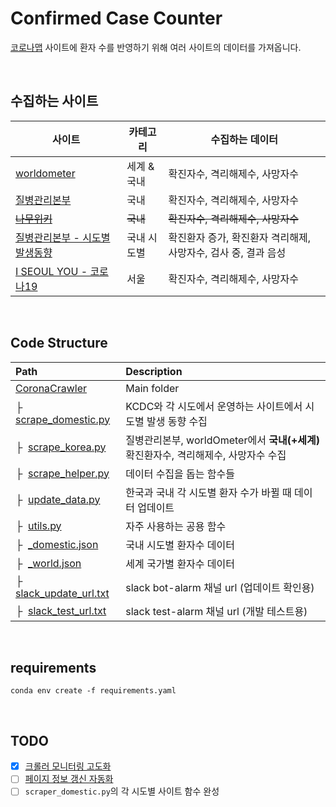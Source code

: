 # Confirmed Case Counter
[코로나맵](http://livecorona.co.kr/) 사이트에 환자 수를 반영하기 위해 여러 사이트의 데이터를 가져옵니다.

<br>

## 수집하는 사이트

| 사이트 | 카테고리 | 수집하는 데이터 |
|---|---|---|
| [worldometer](https://www.worldometers.info/coronavirus/) | 세계 & 국내 | 확진자수, 격리해제수, 사망자수 |
| [질병관리본부](http://ncov.mohw.go.kr/index_main.jsp) | 국내 | 확진자수, 격리해제수, 사망자수 |
| [~~나무위키~~](https://namu.wiki/w/%EC%8B%A0%EC%A2%85%20%EC%BD%94%EB%A1%9C%EB%82%98%EB%B0%94%EC%9D%B4%EB%9F%AC%EC%8A%A4%EA%B0%90%EC%97%BC%EC%A6%9D) | ~~국내~~ | ~~확진자수, 격리해제수, 사망자수~~ |
| [질병관리본부 - 시도별 발생동향](http://ncov.mohw.go.kr/bdBoardList_Real.do?brdId=1&brdGubun=13&ncvContSeq=&contSeq=&board_id=&gubun=) | 국내 시도별 | 확진환자 증가, 확진환자 격리해제, 사망자수, 검사 중, 결과 음성 |
| [I SEOUL YOU - 코로나19](http://www.seoul.go.kr/coronaV/coronaStatus.do) | 서울 | 확진자수, 격리해제수, 사망자수 |

<br>

## Code Structure

| Path | Description
| :--- | :----------
| [CoronaCrawler](https://github.com/LiveCoronaDetector/CoronaCrawler) | Main folder
|&boxvr;&nbsp; [scrape_domestic.py](https://github.com/LiveCoronaDetector/CoronaCrawler/blob/master/scrape_domestic.py) | KCDC와 각 시도에서 운영하는 사이트에서 시도별 발생 동향 수집
|&boxvr;&nbsp; [scrape_korea.py](https://github.com/LiveCoronaDetector/CoronaCrawler/blob/master/scrape_korea.py) | 질병관리본부, worldOmeter에서 **국내(+세계)** 확진환자수, 격리해제수, 사망자수 수집
|&boxvr;&nbsp; [scrape_helper.py](https://github.com/LiveCoronaDetector/CoronaCrawler/blob/master/scrape_helper.py) | 데이터 수집을 돕는 함수들
|&boxvr;&nbsp; [update_data.py](https://github.com/LiveCoronaDetector/CoronaCrawler/blob/master/update_data.py) | 한국과 국내 각 시도별 환자 수가 바뀔 때 데이터 업데이트
|&boxvr;&nbsp; [utils.py](https://github.com/LiveCoronaDetector/CoronaCrawler/blob/master/utils.py) | 자주 사용하는 공용 함수
|&boxvr;&nbsp; [_domestic.json](https://github.com/LiveCoronaDetector/CoronaCrawler/blob/master/_domestic.json) | 국내 시도별 환자수 데이터
|&boxvr;&nbsp; [_world.json](https://github.com/LiveCoronaDetector/CoronaCrawler/blob/master/_domestic.json) | 세계 국가별 환자수 데이터
|&boxvr;&nbsp; [slack_update_url.txt]() | slack bot-alarm 채널 url (업데이트 확인용)
|&boxvr;&nbsp; [slack_test_url.txt]() | slack test-alarm 채널 url (개발 테스트용)

<br>

## requirements
```shell script
conda env create -f requirements.yaml
```
<br>

## TODO
* [x] [크롤러 모니터링 고도화](https://github.com/LiveCoronaDetector/CoronaCrawler/issues/9)
* [ ] [페이지 정보 갱신 자동화](https://github.com/LiveCoronaDetector/CoronaCrawler/issues/8)
* [ ] `scraper_domestic.py`의 각 시도별 사이트 함수 완성